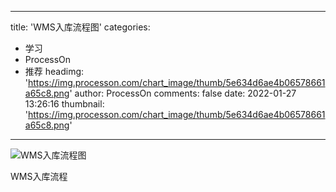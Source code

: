 
---
title: 'WMS入库流程图'
categories: 
 - 学习
 - ProcessOn
 - 推荐
headimg: 'https://img.processon.com/chart_image/thumb/5e634d6ae4b06578661a65c8.png'
author: ProcessOn
comments: false
date: 2022-01-27 13:26:16
thumbnail: 'https://img.processon.com/chart_image/thumb/5e634d6ae4b06578661a65c8.png'
---

<div>   
<img class="thumb" alt="WMS入库流程图" src="https://img.processon.com/chart_image/thumb/5e634d6ae4b06578661a65c8.png" referrerpolicy="no-referrer">
<p>WMS入库流程</p>  
</div>
            
